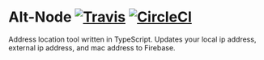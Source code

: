 # Alt-Node [![Travis](https://travis-ci.org/alt-locator/alt-node.svg?branch=master)](https://travis-ci.org/alt-locator/alt-node) [![CircleCI](https://circleci.com/gh/alt-locator/alt-node/tree/master.svg?style=shield)](https://circleci.com/gh/alt-locator/alt-node/tree/master)

Address location tool written in TypeScript. Updates your local ip address, external ip address, and mac address to Firebase.
